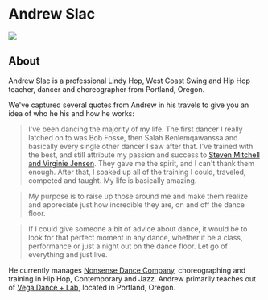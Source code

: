 # Andrew Slac
<img src="https://s1dancefest.s3.amazonaws.com/Andrew%20Slac.jpg" />

<!--
<input type="hidden" caption="Photo%20by%20%3Ca%20href%3D%22http%3A%2F%2Fwww.bradfordwhelan.com%2F%22%3EBrad%20Whelan%3C%2Fa%3E"/>
-->

## About
Andrew Slac is a professional Lindy Hop, West Coast Swing and Hip Hop teacher, dancer and choreographer from Portland, Oregon.

We've captured several quotes from Andrew in his travels to give you an idea of who he his and how he works:

<blockquote><span>I've been dancing the majority of my life. The first dancer I really latched on to was Bob Fosse, then Salah Benlemqawanssa and basically every single other dancer I saw after that. I've trained with the best, and still attribute my passion and success to <a href="http://www.stevenandvirginie.com/">Steven Mitchell and Virginie Jensen</a>. They gave me the spirit, and I can't thank them enough. After that, I soaked up all of the training I could, traveled, competed and taught. My life is basically amazing.</span></blockquote>

<blockquote><span>My purpose is to raise up those around me and make them realize and appreciate just how incredible they are, on and off the dance floor.</span></blockquote>

<blockquote><span>If I could give someone a bit of advice about dance, it would be to look for that perfect moment in any dance, whether it be a class, performance or just a night out on the dance floor. Let go of everything and just live.</span></blockquote>

He currently manages <a href="http://nonsensedance.webstarts.com/">Nonsense Dance Company</a>, choreographing and training in Hip Hop, Contemporary and Jazz. Andrew primarily teaches out of <a href="http://www.vegadancelab.com/">Vega Dance + Lab</a>, located in Portland, Oregon.